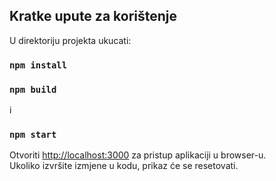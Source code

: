 ## Kratke upute za korištenje

U direktoriju projekta ukucati:

### `npm install`
### `npm build`
i
### `npm start`

Otvoriti [http://localhost:3000](http://localhost:3000) za pristup aplikaciji u browser-u.</br>
Ukoliko izvršite izmjene u kodu, prikaz će se resetovati.

